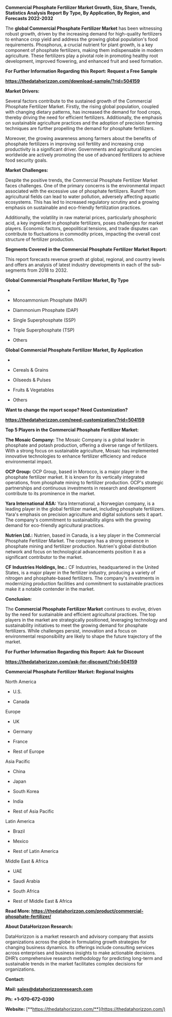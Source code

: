 **Commercial Phosphate Fertilizer Market Growth, Size, Share, Trends,
Statistics Analysis Report By Type, By Application, By Region, and
Forecasts 2022-2032**

The **global Commercial Phosphate Fertilizer Market** has been
witnessing robust growth, driven by the increasing demand for
high-quality fertilizers to enhance crop yield and address the growing
global population's food requirements. Phosphorus, a crucial nutrient
for plant growth, is a key component of phosphate fertilizers, making
them indispensable in modern agriculture. These fertilizers play a
pivotal role in promoting healthy root development, improved flowering,
and enhanced fruit and seed formation.

**For Further Information Regarding this Report: Request a Free Sample**

**<https://thedatahorizzon.com/download-sample/?rid=504159>**

**Market Drivers:**

Several factors contribute to the sustained growth of the Commercial
Phosphate Fertilizer Market. Firstly, the rising global population,
coupled with changing dietary patterns, has increased the demand for
food crops, thereby driving the need for efficient fertilizers.
Additionally, the emphasis on sustainable agriculture practices and the
adoption of precision farming techniques are further propelling the
demand for phosphate fertilizers.

Moreover, the growing awareness among farmers about the benefits of
phosphate fertilizers in improving soil fertility and increasing crop
productivity is a significant driver. Governments and agricultural
agencies worldwide are actively promoting the use of advanced
fertilizers to achieve food security goals.

**Market Challenges:**

Despite the positive trends, the Commercial Phosphate Fertilizer Market
faces challenges. One of the primary concerns is the environmental
impact associated with the excessive use of phosphate fertilizers.
Runoff from agricultural fields can lead to water pollution, adversely
affecting aquatic ecosystems. This has led to increased regulatory
scrutiny and a growing emphasis on sustainable and eco-friendly
fertilization practices.

Additionally, the volatility in raw material prices, particularly
phosphoric acid, a key ingredient in phosphate fertilizers, poses
challenges for market players. Economic factors, geopolitical tensions,
and trade disputes can contribute to fluctuations in commodity prices,
impacting the overall cost structure of fertilizer production.

**Segments Covered in the Commercial Phosphate Fertilizer Market
Report:**

This report forecasts revenue growth at global, regional, and country
levels and offers an analysis of latest industry developments in each of
the sub-segments from 2018 to 2032.

**Global Commercial Phosphate Fertilizer Market, By Type**

-   

-   Monoammonium Phosphate (MAP)

-   Diammonium Phosphate (DAP)

-   Single Superphosphate (SSP)

-   Triple Superphosphate (TSP)

-   Others

**Global Commercial Phosphate Fertilizer Market, By Application**

-   

-   Cereals & Grains

-   Oilseeds & Pulses

-   Fruits & Vegetables

-   Others

**Want to change the report scope? Need Customization?**

**<https://thedatahorizzon.com/need-customization/?rid=504159>**

**Top 5 Players in the Commercial Phosphate Fertilizer Market:**

**The Mosaic Company:** The Mosaic Company is a global leader in
phosphate and potash production, offering a diverse range of
fertilizers. With a strong focus on sustainable agriculture, Mosaic has
implemented innovative technologies to enhance fertilizer efficiency and
reduce environmental impact.

**OCP Group:** OCP Group, based in Morocco, is a major player in the
phosphate fertilizer market. It is known for its vertically integrated
operations, from phosphate mining to fertilizer production. OCP's
strategic partnerships and continuous investments in research and
development contribute to its prominence in the market.

**Yara International ASA:** Yara International, a Norwegian company, is
a leading player in the global fertilizer market, including phosphate
fertilizers. Yara's emphasis on precision agriculture and digital
solutions sets it apart. The company's commitment to sustainability
aligns with the growing demand for eco-friendly agricultural practices.

**Nutrien Ltd.:** Nutrien, based in Canada, is a key player in the
Commercial Phosphate Fertilizer Market. The company has a strong
presence in phosphate mining and fertilizer production. Nutrien's global
distribution network and focus on technological advancements position it
as a significant contributor to the market.

**CF Industries Holdings, Inc.:** CF Industries, headquartered in the
United States, is a major player in the fertilizer industry, producing a
variety of nitrogen and phosphate-based fertilizers. The company's
investments in modernizing production facilities and commitment to
sustainable practices make it a notable contender in the market.

**Conclusion:**

The **Commercial Phosphate Fertilizer Market** continues to evolve,
driven by the need for sustainable and efficient agricultural practices.
The top players in the market are strategically positioned, leveraging
technology and sustainability initiatives to meet the growing demand for
phosphate fertilizers. While challenges persist, innovation and a focus
on environmental responsibility are likely to shape the future
trajectory of the market.

**For Further Information Regarding this Report: Ask for Discount**

**<https://thedatahorizzon.com/ask-for-discount/?rid=504159>**

**Commercial Phosphate Fertilizer Market: Regional Insights**

North America

-   U.S.

-   Canada

Europe

-   UK

-   Germany

-   France

-   Rest of Europe

Asia Pacific

-   China

-   Japan

-   South Korea

-   India

-   Rest of Asia Pacific

Latin America

-   Brazil

-   Mexico

-   Rest of Latin America

Middle East & Africa

-   UAE

-   Saudi Arabia

-   South Africa

-   Rest of Middle East & Africa

**Read More:
<https://thedatahorizzon.com/product/commercial-phosphate-fertilizer/>**

**About DataHorizzon Research:**

DataHorizzon is a market research and advisory company that assists
organizations across the globe in formulating growth strategies for
changing business dynamics. Its offerings include consulting services
across enterprises and business insights to make actionable decisions.
DHR’s comprehensive research methodology for predicting long-term and
sustainable trends in the market facilitates complex decisions for
organizations.

**Contact:**

**Mail: <sales@datahorizzonresearch.com>**

**Ph:** **+1–970–672–0390**

**Website:**
[**https://thedatahorizzon.com/**](https://thedatahorizzon.com/)
